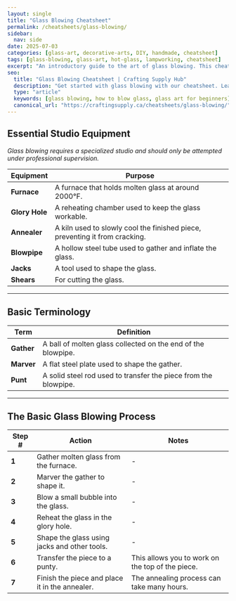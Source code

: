 ```yaml
---
layout: single
title: "Glass Blowing Cheatsheet"
permalink: /cheatsheets/glass-blowing/
sidebar:
  nav: side
date: 2025-07-03
categories: [glass-art, decorative-arts, DIY, handmade, cheatsheet]
tags: [glass-blowing, glass-art, hot-glass, lampworking, cheatsheet]
excerpt: "An introductory guide to the art of glass blowing. This cheatsheet covers the basic terminology, essential studio equipment, and the fundamental steps of gathering and shaping molten glass."
seo:
  title: "Glass Blowing Cheatsheet | Crafting Supply Hub"
  description: "Get started with glass blowing with our cheatsheet. Learn about the tools, safety, and the basic process of creating simple glass forms."
  type: "article"
  keywords: [glass blowing, how to blow glass, glass art for beginners]
  canonical_url: "https://craftingsupply.ca/cheatsheets/glass-blowing/"
---
```


## Essential Studio Equipment

*Glass blowing requires a specialized studio and should only be attempted under professional supervision.*

| Equipment   | Purpose                                               |
|-------------|-------------------------------------------------------|
| **Furnace** | A furnace that holds molten glass at around 2000°F.   |
| **Glory Hole**| A reheating chamber used to keep the glass workable.    |
| **Annealer**| A kiln used to slowly cool the finished piece, preventing it from cracking. |
| **Blowpipe**| A hollow steel tube used to gather and inflate the glass. |
| **Jacks**   | A tool used to shape the glass.                       |
| **Shears**  | For cutting the glass.                                |

---

## Basic Terminology

| Term      | Definition                                            |
|-----------|-------------------------------------------------------|
| **Gather**| A ball of molten glass collected on the end of the blowpipe. |
| **Marver**| A flat steel plate used to shape the gather.          |
| **Punt**  | A solid steel rod used to transfer the piece from the blowpipe. |

---

## The Basic Glass Blowing Process

| Step # | Action                                       | Notes                                                    |
|--------|----------------------------------------------|----------------------------------------------------------|
| **1**  | Gather molten glass from the furnace.        | -                                                        |
| **2**  | Marver the gather to shape it.               | -                                                        |
| **3**  | Blow a small bubble into the glass.          | -                                                        |
| **4**  | Reheat the glass in the glory hole.          | -                                                        |
| **5**  | Shape the glass using jacks and other tools. | -                                                        |
| **6**  | Transfer the piece to a punty.               | This allows you to work on the top of the piece.         |
| **7**  | Finish the piece and place it in the annealer.| The annealing process can take many hours.               |
